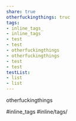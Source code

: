 ```yaml
---
share: true
otherfuckingthings: truc
tags: 
- inline_tags_
- inline_tags
- test
- test
- otherfuckingthings
- otherfuckingthings
- test
- test
testList:
- list
- list
---
```


otherfuckingthings

#inline_tags
#inline/tags/

